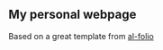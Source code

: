 ## My personal webpage
Based on a great template from [al-folio](https://github.com/alshedivat/al-folio)